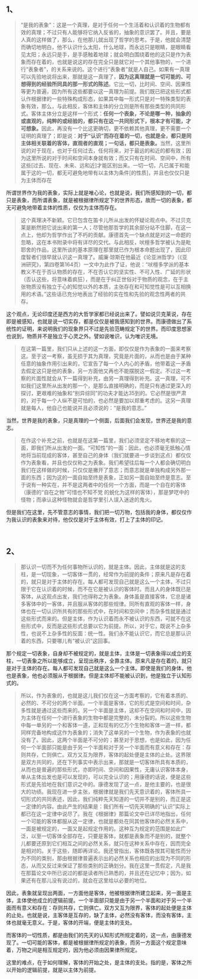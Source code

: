 <h2>1、</h2><blockquote data-pid="8rgJpOsJ">“是我的表象”：这是一个真理，是对于任何一个生活着和认识着的生物都有效的真理；不过只有人能够将它纳入反省的，抽象的意识罢了。并且，要是人真的这样做了，那么，在他那儿就出现了哲学的思考。于是，他就会清楚而确切地明白，他不认识什么太阳，什么地球，而永远只是眼睛，是眼睛看见太阳；永远只是手，是手感触着地球；就会明白围绕着他的这只是作为表象而存在着的，也就是说这的存在完全只是就它对一个其他事物的，一个进行“表象者”，的关系来说的。这个进行“表象者”就是人自己。如果有一真理可以先验地说将出来，那就是这一真理了，<b>因为这真理就是一切可能的、可想得到的经验所同具的那一形式的陈述</b>。它比一切，比时间、空间、因果性等更为普遍，因为所有这些都要以这一真理为前提。我们既已把这些形式都认作根据律的一些特殊构成形态，如果其中每一形式只是对一特殊类型的表象有效，那么，与此相反，客体和主体的分立则是所有那些类型的共同形式。客体主体分立是这样一个形式：<b>任何一个表象，不论是哪一种，抽象的或直观的，纯粹的或经验的，都只有在这一共同形式下，根本才有可能，才可想象。</b>因此，再没有一个比这更确切，更不依赖其他真理，更不需要一个证明的真理了；即是说：<b>对于“认识”而存在着的一切，也就是全，都只是同主体相关联着的客体，直观者的直观；一句话，都只是表象。</b>当然，这里所说的对于现在，也对于任何过去，任何将来，对于最远的和近的都有效；因为这里所说的对于时间和空间本身就有效；而又只有在时间、空间中，所有这些[过去、现在、未来、远和近]才能区别出来。一切一切，凡已属于和能属于这的一切，都无可避免地带有以主体为条件[的性质]，并且也仅仅只是为主体而存在</blockquote><p data-pid="fCVmwntJ">所谓世界作为我的表象，实际上就是唯心论，也就是说，我们所感知到的一切，都只是表象，而所谓表象，就是被根据律所规定下的世界形态，故而一切的表象，都无可避免地带着主体的性质，仅仅为主体而存在。</p><blockquote data-pid="kpBWHppA">这个真理决不新颖。它已包含在笛卡儿所从出发的怀疑论观点中。不过贝克莱是断然把它说出来的第一人；尽管他那哲学的其余部分站不住脚，在这一点上，他却为哲学作出了不朽的贡献。康德首先一个缺点就是对这一命题的忽略，这在本书附录中将有详尽的交代。与此相反，吠檀多哲学被认为是毗耶舍的作品，这里所谈的基本原理在那里就已作为根本命题出现了，因此印度智者们很早就认识这一真理了。威廉·琼斯在他最近《论亚洲哲学》（《亚洲研究》，第四卷第164页）一文中为此作了证，他说：“吠檀多学派的基本教义不在于否认物质的存在，不在否认它的坚实性、不可入性、广延的形状（否认这些，将意味着疯狂），而是在于纠正世俗对于物质的观念，在于主张物质没有独立于心的知觉以外的本质，主张存在和可知觉性是可以互相换用的术语。”这些话已充分地表出了经验的实在性和先验的观念性两者的共存。</blockquote><p data-pid="VtYEbcYX">这个观点，无论印度还是西方的大哲学家都已经说出来了。譬如说贝克莱说，存在即是被感知，也就是说一切实存，都是仅仅是被我感知到的世界。而康德做出了系统性的证明，来说明我们的现象界只不过是先验范畴规定下的世界。而印度思想家也说到，物质并不是独立于心灵之外。譬如说唯识，认为唯识无境。</p><blockquote data-pid="hvoo6vaH">在这第一篇里，我们只从上述的这一方面，即仅仅是作为表象的一面来考察这。至于这一考察，虽无损于其为真理，究竟是片面的，从而也是由于某种任意的抽象作用引出来的，它宣告了每一个人内心的矛盾，他带着这一矛盾去假定这只是他的表象，另一方面他又再也不能摆脱这一假定。不过这一考察的片面性就会从下一篇得到补充，由另一真理得到补充。这一真理，可不如我们这里所从出发的那一个，是那么直接明确的，而是只有通过更深入的探讨，更艰难的抽象和“别异综同”的功夫才能达35到的。它必然是很严肃的，对于每一个人纵不是可怕的，也必然是要加以郑重考虑的。这另一真理就是每人，他自己也能说并且必须说的：“是我的意志。”</blockquote><p data-pid="P0nkU6-n">当然，世界是我的表象，只是真理的一个侧面，后面我们会发现，世界还是我的意志。</p><blockquote data-pid="2BS38FAi">在作这个补充之前，也就是在这第一篇里，我们必须坚定不移地考察的这一面，即我们所从出发的一面。“可知性”的一面：因此，也必须毫无抵触心情地将当前现成的客体，甚至自己的身体（我们就要进一步谈到这点）都仅仅作为表象看，并且也仅仅称之为表象。我们希望往后每一个人都会确切明白我们在这样做的时候，只仅仅是撇开了意志；而意志就是单独构成另外那一面的东西；因为这的一面自始至终是表象，正如另一面自始至终是意志。至于说有一种实在，并不是这两者中的任何一个方面，而是一个自在的客体（康德的“自在之物”可惜也不知不党 的蜕化为这样的客体），那是梦呓中的怪物；而承认这种怪物就会是哲学里引人误入迷途的鬼火。</blockquote><p data-pid="XRu8yzkE">但是我们在这里，先不管意志的事情，我们把一切万物，包括我的身体，都仅仅作为我认识的表象来对待，他仅仅是对于主体有效，打上了主体的印记。</p><p class="ztext-empty-paragraph"><br/></p><h2>2、</h2><blockquote data-pid="s6fz7ZAd">那认识一切而不为任何事物所认识的，就是主体。因此，主体就是这的支柱，是一切现象，一切客体一贯的，经常作为前提的条件；原来凡是存在着的，就只是对于主体的存在。每人都可发现自己就是这么一个主体，不过只限于它在认识着的时候，而不在它是被认识的客体时。而且人的身体既已是客体，从这观点出发，我们也得称之为表象。身体虽是直接客体，它总是诸多客体中的一客体，并且服从客体的那些规律。同所有直观的客体一样，身体也在一切认识所共有的那些形式中，在时间和空间中；而杂多性就是通过这些形式而来的。但是主体，作为认识着而永不被认识的东西，可就不在这些形式中，反而是这些形式总要以它为前提。所以，对于它，既说不上杂多性，也说不上杂多性的反面：统一性。我们永不能认识它，而它总是那认识着的东西，只要哪儿有“被认识”这回事。</blockquote><p data-pid="XDLEE94Z">那个规定一切表象，自身却不被规定的，就是主体，主体是一切表象得以成立的支柱，一切表象之所以能够成立，呈现出秩序，全靠主体。原来凡是存在着的，就只是对于主体的存在。每人都可发现自己就是这么一个主体。即使是我们的身体，他也是表象，他也必须服从于根据律。但是主体却不能被认识到，他是独立于认知形式的。</p><blockquote data-pid="mb367SUo">所以，作为表象的，也就是这儿我们仅在这一方面考察的，它有着本质的、必然的、不可分的两个半面。一个半面是客体，它的形式是空间和时间，杂多性就是通过这些而来的。另一个半面是主体，这却不在空间和时间中，因为主体在任何一个进行表象的生物中都是完整的，未分裂的。所以这些生物中每一单另的一个和客体一道，正和现有的亿万个生物和客体一道一样，都同样完备地构成这作为表象的；消失了这单另的一个生物，作为表象的也就没有了。因此，这两个半面是不可分的；甚至对于思想，也是如此，因为任何一个半面部只能是由于另一个半面和对于另一个半面而有意义和存在：存则共存，亡则俱亡。双方又互为限界，客体的起处便是主体的止处。这界限是双方共同的，还在下列事实中表示出来，那就是一切客体所具有本质的，从而也是普遍的那些形式，亦即时间、空间和因果性，无庸认识客体本身，单从主体出发也是可以发现的，可以完全认识的；用康德的话说，便是这些形式是先验地在我们意识之中的。康德发现了这一点，是他主要的，也是很大的功绩。我现在进一步主张，根据律就是我们先天意识着的，客体所具一切形式的共同表述，因此，我们纯粹先天知道的一切并不是别的，而正是这一定律的内容。由此产生的结果是：我们所有一切先天明确的“认识”实际上都已在这一定律中说尽了。我在《根据律》那篇论文中已详尽地指出，任何一个可能的客体都服从这一定律，也就是都处在同其他客体的必然关系中，一面是被规定的，一面又是起规定作用的。这种互为规定的范围是如此广泛，以至一切客体全部存在，只要是客体，就都是表象而不是别的，就整个儿都要还原到它们相互之间的必然关系，就只在这种关系中存在，因而完全是相对的。关于这些，随即再详论。我还曾指出，客体既各按其可能性而分为不同的类别，那由根据律普遍表示出的必然关系也相应的出现为不同的形态，从而又反过来保证了那些类别的正确划分。我在这里一贯假定，凡是我在那篇论文中所已说过的都是读者所已熟悉的，并且还在记忆中；因为，如果还有在那儿没有说过的，就会在这里给以必要的地位。</blockquote><p data-pid="DMbmX7r7">因此，表象就呈现出两面，一方面他是客体，他被根据律所建立起来，另一面是主体，主体使他成立的逻辑前提。一个半面部只能是由于另一个半面和对于另一个半面而有意义和存在：存则共存，亡则俱亡。双方又互为限界，客体的起处便是主体的止处。也就是说，主客体是互存的，缺了主体，必然没有客体，而没有客体，主体也就毫无意义。于是，客体的开端，便是主体的支处。</p><p data-pid="YLT-78yJ">而客体的一切性质，都是由我们的先天的认知形式所规定着的，这一点，由康德发现了。一切可能的客体，都是被根据律所规定的表象，而另一方面这个规定意味着，万物之间是相互规定的，因为他必须由因果律所规定。</p><p data-pid="-gvoXiSu">这里的难点，在于如何理解，客体的开始之处，是主体的支处。指的是，客体之所以开始的逻辑前提，就是以主体为前提。</p><p></p><p></p><p></p>